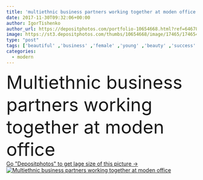 ```yaml
---
title: 'multiethnic business partners working together at moden office'
date: 2017-11-30T09:32:06+00:00
author: IgorTishenko
author_url: https://depositphotos.com/portfolio-10654668.html?ref=64678756
image: https://st3.depositphotos.com/thumbs/10654668/image/17465/174654790/api_thumb_450.jpg?forcejpeg=true
type: "post"
tags: ['beautiful' ,'business' ,'female' ,'young' ,'beauty' ,'success' ,'male' ,'youth' ,'modern' ,'corporate' ,'office' ,'phone' ,'electronics' ,'working' ,'work' ,'chinese' ,'japanese' ,'profession' ,'attractive' ,'handsome' ,'teamwork' ,'successful' ,'place' ,'businessmen' ,'businesspeople' ,'computers' ,'smartphone' ,'colleagues' ,'coworkers' ,'korean' ,'businesswomen' ,'gadgets' ,'multicultural' ,'monitors' ,'multiethnic' ,'managers' ,'professional occupation' ,'black woman' ,'african american' ,'black man' ,'asian woman' ,'digital devices' ,'Caucasian Man' ]
categories: 
  - modern
---
```

<div aling="center">
            <font size="60"> Multiethnic business partners working together at moden office</font>   
</div>
<div>
    <a href='https://st3.depositphotos.com/thumbs/10654668/image/17465/174654790/api_thumb_450.jpg?forcejpeg=true?ref=64678756' target=_blank > Go "Depositphotos" to get lage size of this picture ->
        <img href='https://st3.depositphotos.com/thumbs/10654668/image/17465/174654790/api_thumb_450.jpg?forcejpeg=true?ref=64678756' src='https://st3.depositphotos.com/10654668/17465/i/950/depositphotos_174654790-stock-photo-multiethnic-business-partners-working-together.jpg?forcejpeg=true' alt='Multiethnic business partners working together at moden office' >
    </a>
</div>
